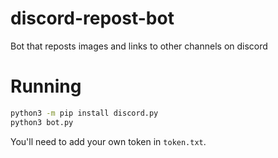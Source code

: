 # discord-repost-bot
Bot that reposts images and links to other channels on discord

# Running

```bash
python3 -m pip install discord.py
python3 bot.py
```

You'll need to add your own token in `token.txt`.

